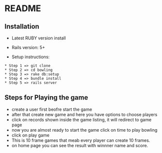 # README
## Installation

* Latest RUBY version install 

* Rails version: 5+

* Setup instructions: 

```
* Step 1 => git clone 
* Step 2 => cd bowling
* Step 3 => rake db:setup
* Step 4 => bundle install 
* Step 5 => rails server
```


## Steps for Playing the game

* create a user first beofre start the game
* after that create new game and here you have options to choose players
* click on records shown inside the game listing, it will redirect to game page
* now you are almost ready to start the game click on time to play bowling
* click on play game
* This is 10 frame games that meab every player can create 10 frames.
* on home page you can see the result with winnner name and score. 